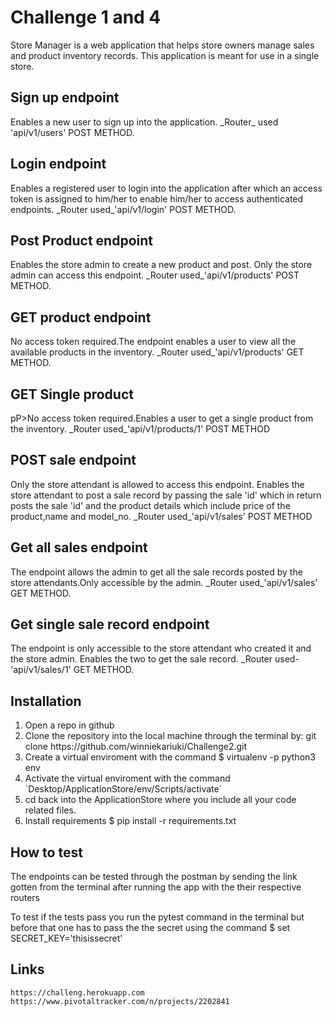 # Challenge 1 and 4
Store Manager is a web application that helps store owners manage sales and product inventory records. This application is meant for use in a single store.
<h2>Sign up endpoint</h2>
<p>Enables a new user to sign up into the application.
_Router_ used 'api/v1/users' POST METHOD.</p>

<h2>Login endpoint</h2>
<p>Enables a registered user to login into the application after which an 
access token is assigned to him/her to enable him/her to access 
authenticated endpoints.
_Router used_'api/v1/login' POST METHOD.</p>
<h2>Post Product endpoint</h2>
<p>Enables the store admin to create a new product and post.
Only the store admin can access this endpoint.
_Router used_'api/v1/products' POST METHOD.</p>
<h2>GET product endpoint</h2>
<p>No access token required.The endpoint enables a user to
view all the available products in the inventory.
_Router used_'api/v1/products' GET METHOD.</p>
<h2>GET Single product</h2>
pP>No access token required.Enables a user to get a single
product from the inventory.
_Router used_'api/v1/products/1' POST METHOD</p>
<h2>POST sale endpoint</h2>
<p>Only the store attendant is allowed to access this endpoint.
Enables the store attendant to post a sale record by passing the sale 'id' which 
in return posts the sale 'id' and the product details which include price of the product,name and model_no.
_Router used_'api/v1/sales' POST METHOD</p>
<h2>Get all sales endpoint</h2>
<p>The endpoint allows the admin to get all the sale records posted
by the store attendants.Only accessible by the admin.
_Router used_'api/v1/sales' GET METHOD.</p>
<h2>Get single sale record endpoint</h2>
<P>The endpoint is only accessible to the store attendant who created it and the store admin.
Enables the two to get the sale record.
_Router used-'api/v1/sales/1' GET METHOD.</p>

<div><h2>Installation</h2>
  <ol>
     <li>Open a repo in github</li>
     <li>Clone the repository into the local machine through the terminal by: git clone https://github.com/winniekariuki/Challenge2.git</li>
     <li>Create a virtual enviroment with the command $ virtualenv -p python3 env</li>
     <li>Activate the virtual enviroment with the command `Desktop/ApplicationStore/env/Scripts/activate`</li>
    <li>cd back into the ApplicationStore where you include all your code related files.</li>
    <li>Install requirements $ pip install -r requirements.txt</li>
  </ol>
</div>
<div><h2>How to test</h2>
  <p>The endpoints can be tested through the postman by sending the link gotten from the terminal after running the app with the their respective routers</p>
  <p>To test if the tests pass you run the pytest command in the terminal but before that one has to pass the the secret using the command $ set SECRET_KEY='thisissecret'</p>
</div>
<div>
  <h2>Links</h2>
 
    https://challeng.herokuapp.com
    https://www.pivotaltracker.com/n/projects/2202841
 
  
</div>

